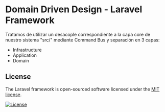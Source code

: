 # Domain Driven Design - Laravel Framework

Tratamos de utilizar un desacople correspondiente a la capa core de nuestro sistema "src/" mediante Command Bus y separación en 3 capas:

- Infrastructure
- Application
- Domain


## License

The Laravel framework is open-sourced software licensed under the [MIT license](https://opensource.org/licenses/MIT).

<a href="https://packagist.org/packages/laravel/framework"><img src="https://poser.pugx.org/laravel/framework/license.svg" alt="License"></a>
